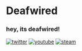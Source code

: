 # Deafwired
### hey, its deafwired!
[![twitter](https://panels-images.twitch.tv/panel-167178805-image-3a1792c7-3493-454e-bdbc-38c188bb9b79)](https://twitter.com/Deaf_Wired) [![youtube](https://panels-images.twitch.tv/panel-167178805-image-417f7696-ba8e-418d-92ef-ffe82bdf43e8)](https://www.youtube.com/channel/UCAmDNP4OdpJcyrvK9xblnPQ) [![steam](https://panels-images.twitch.tv/panel-167178805-image-45b06c99-9b9d-4b22-9e0b-b4ef24d1b04f)](https://steamcommunity.com/id/deafwired/) 
